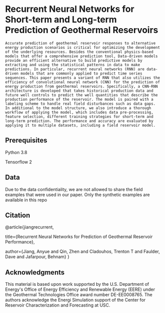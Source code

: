 # Recurrent Neural Networks for Short-term and Long-term Prediction of Geothermal Reservoirs
	Accurate prediction of geothermal reservoir responses to alternative energy production scenarios is critical for optimizing the development of the underlying resources. Besides the conventional physics-based models that offer a comprehensive prediction tool, Data-driven models provide an efficient alternative to build predictive models by extracting and using the statistical patterns in data to make predictions. In particular, recurrent neural networks (RNN) are data-driven models that are commonly applied to predict time series sequences. This paper presents a variant of RNN that also utilizes the efficiency of convolutional neural network (CNN) for the prediction of energy production from geothermal reservoirs. Specifically, a CNN-RNN architecture is developed that takes historical production data and future well controls to predict the well quantities that describe the production performance of the reservoir. The model is paired with a labeling scheme to handle real field disturbances such as data gaps. In additional to the model structure, we also introduce a thorough workflow of applying the model, which includes data pre-processing, feature selection, different training strategies for short-term and long-term prediction. The performance and accuracy are evaluated by applying it to multiple datasets, including a field reservoir model. 

## Prerequisites
Python 3.8

Tensorflow 2

## Data
Due to the data confidentiality, we are not allowed to share the field examples that were used in our paper. Only the synthetic examples are available in this repo

## Citation
@article{jiangrecurrent,
  
  title={Recurrent Neural Networks for Prediction of Geothermal Reservoir Performance},
  
  author={Jiang, Anyue and Qin, Zhen and Cladouhos, Trenton T and Faulder, Dave and Jafarpour, Behnam}
}

## Acknowledgments
This material is based upon work supported by the U.S. Department of Energy's Office of Energy Efficiency and Renewable Energy (EERE) under the Geothermal Technologies Office award number DE-EE0008765. The authors acknowledge the Energi Simulation support of the Center for Reservoir Characterization and Forecasting at USC.

